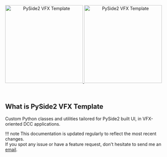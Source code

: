 <div id="top"></div>
<div align="center">
  <a href="https://github.com/healkeiser/fxgui">
    <img src="https://images2.imgbox.com/7e/77/Ds0VabZZ_o.png#only-dark" alt="PySide2 VFX Template" width="250" >
    <img src="https://images2.imgbox.com/7e/a0/4RDkIRfs_o.png#only-light" alt="PySide2 VFX Template" width="250" >
  </a>

  <p align="center">
    <br/>
  </p>
</div>

## What is PySide2 VFX Template

Custom Python classes and utilities tailored for PySide2 built UI, in VFX-oriented DCC applications.

!!! note
    This documentation is updated regularly to reflect the most recent changes.<br>
    If you spot any issue or have a feature request, don't hesitate to send me an [email](mailto:valentin.onze@gmail.com).
